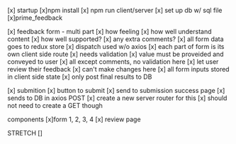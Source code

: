 [x] startup
    [x]npm install
    [x] npm run client/server
    [x] set up db w/ sql file
        [x]prime_feedback

[x] feedback form - multi part
    [x] how feeling
    [x] how well understand content
    [x] how well supported?
    [x] any extra comments?
        [x] all form data goes to redux store
            [x] dispatch used w/o axios
        [x] each part of form is its own client side route
        [x] needs validation
            [x] value must be proveided and conveyed to user
                [x] all except comments, no validation here
    [x] let user review their feedback
        [x] can't make changes here
        [x] all form inputs stored in client side state
            [x] only post final results to DB

[x] submition
    [x] button to submit
        [x] send to submission success page
    [x] sends to DB in axios POST
    [x] create a new server router for this
        [x] should not need to create a GET though

components
    [x]form 1, 2, 3, 4
    [x] review page 

STRETCH
    []